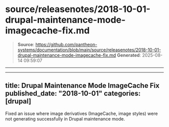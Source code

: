 # source/releasenotes/2018-10-01-drupal-maintenance-mode-imagecache-fix.md

> **Source**: https://github.com/pantheon-systems/documentation/blob/main/source/releasenotes/2018-10-01-drupal-maintenance-mode-imagecache-fix.md
> **Generated**: 2025-08-14 09:59:07

---

---
title: Drupal Maintenance Mode ImageCache Fix
published_date: "2018-10-01"
categories: [drupal]
---
Fixed an issue where image derivatives (ImageCache, image styles) were not generating successfully in Drupal maintenance mode.
